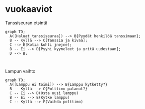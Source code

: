 # vuokaaviot


Tanssiseuran etsintä
```mermaid
graph TD;
  A([Haluat tanssiseuraa]) --> B{Pyydät henkilöä tanssimaan};
  B -- Kyllä --> C[Tanssia ja kivaa];
  C --> E[Kotia kohti jnejne];
  B -- Ei --> D[Pyyhi kyyneleet ja yritä uudestaan];
  D --> B;
  
  
```

Lampun vaihto
```mermaid
graph TD;
  A([Lamppu ei toimi]) --> B{Lamppu kytketty?}
  B -- Kyllä --> C{Polttimo palanut?}
  C -- Ei --> D(Osta uusi lamppu)
  B -- Ei --> E(Kytke lamppu)
  C -- Kyllä --> F(Vaihda polttimo)
```
